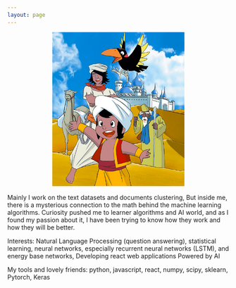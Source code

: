 ```yaml
---
layout: page
---
```

<div style="text-align:center;">
  <img src="sources/images/sinbad.jpg" width="300" height="350" alt="Sindbad Bahri">
</div>

Mainly I work on the text datasets and documents clustering, But inside me, there is a mysterious connection to the math behind the machine learning algorithms. Curiosity pushed me to learner algorithms and AI world, and as I found my passion about it, I have been trying to know how they work and how they will be better.

Interests: Natural Language Processing (question answering), statistical learning, neural networks, especially recurrent neural networks (LSTM), and energy base networks, Developing react web applications Powered by AI

My tools and lovely friends: python, javascript, react, numpy, scipy, sklearn, Pytorch, Keras
